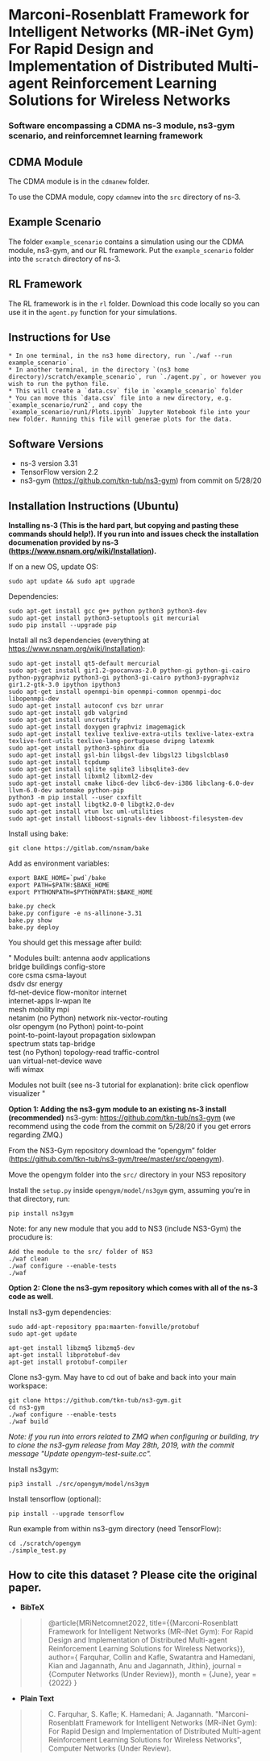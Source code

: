 # Marconi-Rosenblatt Framework for Intelligent Networks (MR-iNet Gym) For Rapid Design and Implementation of Distributed Multi-agent Reinforcement Learning Solutions for Wireless Networks
### Software encompassing a CDMA ns-3 module, ns3-gym scenario, and reinforcemnet learning framework

## CDMA Module
The CDMA module is in the `cdmanew` folder.

To use the CDMA module, copy `cdamnew` into the `src` directory of ns-3.

## Example Scenario
The folder `example_scenario` contains a simulation using our the CDMA module, ns3-gym, and our RL framework. Put the `example_scenario` folder into the `scratch` directory of ns-3.

## RL Framework
The RL framework is in the `rl` folder. Download this code locally so you can use it in the `agent.py` function for your simulations.

## Instructions for Use 
    * In one terminal, in the ns3 home directory, run `./waf --run example_scenario`. 
    * In another terminal, in the directory `(ns3 home directory)/scratch/example_scenario`, run `./agent.py`, or however you wish to run the python file.  
    * This will create a `data.csv` file in `example_scenario` folder
    * You can move this `data.csv` file into a new directory, e.g. `example_scenario/run2`, and copy the `example_scenario/run1/Plots.ipynb` Jupyter Notebook file into your new folder. Running this file will generae plots for the data.
    
## Software Versions
* ns-3 version 3.31
* TensorFlow version 2.2
* ns3-gym (https://github.com/tkn-tub/ns3-gym) from commit on 5/28/20

## Installation Instructions (Ubuntu)
**Installing ns-3 (This is the hard part, but copying and pasting these commands should help!). If you run into and issues check the installation documenation provided by ns-3 (https://www.nsnam.org/wiki/Installation).**

If on a new OS, update OS:

	sudo apt update && sudo apt upgrade

Dependencies:

	sudo apt-get install gcc g++ python python3 python3-dev
	sudo apt-get install python3-setuptools git mercurial
	sudo pip install --upgrade pip

Install all ns3 dependencies (everything at https://www.nsnam.org/wiki/Installation):

	sudo apt-get install qt5-default mercurial
	sudo apt-get install gir1.2-goocanvas-2.0 python-gi python-gi-cairo python-pygraphviz python3-gi python3-gi-cairo python3-pygraphviz gir1.2-gtk-3.0 ipython ipython3  	
	sudo apt-get install openmpi-bin openmpi-common openmpi-doc libopenmpi-dev
	sudo apt-get install autoconf cvs bzr unrar	
	sudo apt-get install gdb valgrind
	sudo apt-get install uncrustify 
	sudo apt-get install doxygen graphviz imagemagick  
	sudo apt-get install texlive texlive-extra-utils texlive-latex-extra texlive-font-utils texlive-lang-portuguese dvipng latexmk
	sudo apt-get install python3-sphinx dia 
	sudo apt-get install gsl-bin libgsl-dev libgsl23 libgslcblas0 
	sudo apt-get install tcpdump 
	sudo apt-get install sqlite sqlite3 libsqlite3-dev
	sudo apt-get install libxml2 libxml2-dev
	sudo apt-get install cmake libc6-dev libc6-dev-i386 libclang-6.0-dev llvm-6.0-dev automake python-pip
	python3 -m pip install --user cxxfilt 
	sudo apt-get install libgtk2.0-0 libgtk2.0-dev
	sudo apt-get install vtun lxc uml-utilities
	sudo apt-get install libboost-signals-dev libboost-filesystem-dev 

Install using bake:

	git clone https://gitlab.com/nsnam/bake 

Add as environment variables:

	export BAKE_HOME=`pwd`/bake 
	export PATH=$PATH:$BAKE_HOME
	export PYTHONPATH=$PYTHONPATH:$BAKE_HOME	
	
	bake.py check
	bake.py configure -e ns-allinone-3.31
	bake.py show   
	bake.py deploy

You should get this message after build:

"
Modules built:
antenna                   aodv                      applications              
bridge                    buildings                 config-store              
core                      csma                      csma-layout               
dsdv                      dsr                       energy                    
fd-net-device             flow-monitor              internet                  
internet-apps             lr-wpan                   lte                       
mesh                      mobility                  mpi                       
netanim (no Python)       network                   nix-vector-routing        
olsr                      opengym (no Python)       point-to-point            
point-to-point-layout     propagation               sixlowpan                 
spectrum                  stats                     tap-bridge                
test (no Python)          topology-read             traffic-control           
uan                       virtual-net-device        wave                      
wifi                      wimax                     

Modules not built (see ns-3 tutorial for explanation):
brite                     click                     openflow                  
visualizer "

**Option 1: Adding the ns3-gym module to an existing ns-3 install (recommended)**
ns3-gym: https://github.com/tkn-tub/ns3-gym (we recommend using the code from the commit on 5/28/20 if you get errors regarding ZMQ.)

From the NS3-Gym repository download the “opengym” folder (https://github.com/tkn-tub/ns3-gym/tree/master/src/opengym).

Move the opengym folder into the `src/` directory in your NS3 repository

Install the `setup.py` inside `opengym/model/ns3gym` gym, assuming you’re in that directory, run:

	pip install ns3gym

Note: for any new module that you add to NS3 (include NS3-Gym) the procudure is:

	Add the module to the src/ folder of NS3
	./waf clean
	./waf configure --enable-tests
	./waf


**Option 2: Clone the ns3-gym repository which comes with all of the ns-3 code as well.**

Install ns3-gym dependencies:

	sudo add-apt-repository ppa:maarten-fonville/protobuf
	sudo apt-get update

	apt-get install libzmq5 libzmq5-dev
	apt-get install libprotobuf-dev
	apt-get install protobuf-compiler

Clone ns3-gym. May have to cd out of bake and back into your main workspace:
 
	git clone https://github.com/tkn-tub/ns3-gym.git
	cd ns3-gym
	./waf configure --enable-tests
	./waf build

*Note: if you run into errors related to ZMQ when configuring or building, try to clone the ns3-gym release from May 28th, 2019, with the commit message "Update opengym-test-suite.cc".*

Install ns3gym:

	pip3 install ./src/opengym/model/ns3gym

Install tensorflow (optional):

	pip install --upgrade tensorflow

Run example from within ns3-gym directory (need TensorFlow):

	cd ./scratch/opengym
	./simple_test.py

## How to cite this dataset ? Please cite the original paper.
* **BibTeX** 
> >  @article{MRiNetcomnet2022, title={{Marconi-Rosenblatt Framework for Intelligent Networks (MR-iNet Gym): For Rapid Design and Implementation of Distributed Multi-agent Reinforcement Learning Solutions for Wireless Networks}}, author={ Farquhar, Collin and Kafle, Swatantra and Hamedani, Kian and Jagannath, Anu and Jagannath, Jithin}, journal = {Computer Networks (Under Review)}, month = {June}, year = {2022} } </br >
* **Plain Text** 
> > C. Farquhar, S. Kafle; K. Hamedani; A. Jagannath. "Marconi-Rosenblatt Framework for Intelligent Networks (MR-iNet Gym): For Rapid Design and Implementation of Distributed Multi-agent Reinforcement Learning Solutions for Wireless Networks", Computer Networks (Under Review).</br >
